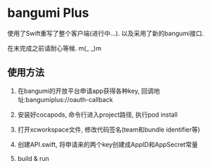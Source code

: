# bangumi Plus

使用了Swift重写了整个客户端(进行中...). 以及采用了新的bangumi接口.

在未完成之前请耐心等候. m(_ _)m

## 使用方法

1. 在bangumi的开放平台申请app获得各种key, 回调地址:bangumiplus://oauth-callback

2. 安装好cocapods, 命令行进入project路径, 执行pod install

3. 打开xcworkspace文件, 修改代码签名(team和bundle identifier等)

4. 创建API.swift, 将申请来的两个key创建成AppID和AppSecret常量

5. build & run

